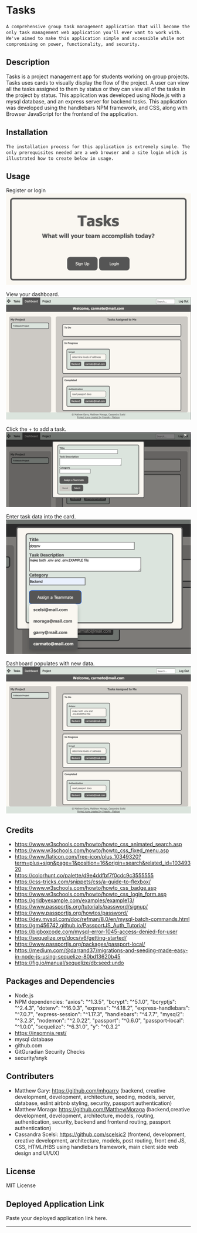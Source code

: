 # Tasks
	A comprehensive group task management application that will become the only task management web application you'll ever want to work with. We've aimed to make this application simple and accessible while not compromising on power, functionality, and security.

## Description

Tasks is a project management app for students working on group projects. Tasks uses cards to visually display the flow of the project. A user can view all the tasks assigned to them by status or they can view all of the tasks in the project by status. This application was developed using Node.js with a mysql database, and an express server for backend tasks. This application was developed using the handlebars NPM framework, and CSS, along with Browser JavaScript for the frontend of the application. 

## Installation 
	The installation process for this application is extremely simple. The only prerequisites needed are a web browser and a site login which is illustrated how to create below in usage.

## Usage

Register or login
![register and login page](./public/images/s1.png)

View your dashboard.
![dashboard page](./public/images/s2.png)

Click the + to add a task.
![task card form](./public/images/s3.png)

Enter task data into the card.
![filling out task card form](./public/images/s4.png)

Dashboard populates with new data.
![dashbaord with new to task populated](./public/images/s5.png)

<!-- Project page displays all tasks for the project. -->

## Credits

- https://www.w3schools.com/howto/howto_css_animated_search.asp 
- https://www.w3schools.com/howto/howto_css_fixed_menu.asp
- https://www.flaticon.com/free-icon/plus_10349320?term=plus+sign&page=1&position=16&origin=search&related_id=10349320 
- https://colorhunt.co/palette/d9e4ddfbf7f0cdc9c3555555
- https://css-tricks.com/snippets/css/a-guide-to-flexbox/
- https://www.w3schools.com/howto/howto_css_badge.asp
- https://www.w3schools.com/howto/howto_css_login_form.asp
- https://gridbyexample.com/examples/example13/ 
- https://www.passportjs.org/tutorials/password/signup/
- https://www.passportjs.org/howtos/password/
- https://dev.mysql.com/doc/refman/8.0/en/mysql-batch-commands.html
- https://gm456742.github.io/PassportJS_Auth_Tutorial/
- https://bigboxcode.com/mysql-error-1045-access-denied-for-user
- https://sequelize.org/docs/v6/getting-started/
- https://www.passportjs.org/packages/passport-local/
- https://medium.com/@darrand37/migrations-and-seeding-made-easy-in-node-js-using-sequelize-80bd13620b45
- https://fig.io/manual/sequelize/db:seed:undo

## Packages and Dependencies 
- Node.js
- NPM dependencies: 
		"axios": "^1.3.5",
    "bcrypt": "^5.1.0",
    "bcryptjs": "^2.4.3",
    "dotenv": "^16.0.3",
    "express": "^4.18.2",
    "express-handlebars": "^7.0.7",
    "express-session": "^1.17.3",
    "handlebars": "^4.7.7",
    "mysql2": "^3.2.3",
    "nodemon": "^2.0.22",
    "passport": "^0.6.0",
    "passport-local": "^1.0.0",
    "sequelize": "^6.31.0",
    "y": "^0.3.2"
- https://insomnia.rest/
- mysql database 
- github.com
- GitGuradian Security Checks 
- security/snyk 

## Contributers
- Matthew Gary: https://github.com/mhgarry (backend, creative development, development, architecture, seeding, models, server, database, eslint airbnb styling, security, passport authentication)
- Matthew Moraga: https://github.com/MatthewMoraga (backend,creative development, development, architecture, models, routing, authentication, security, backend and frontend routing, passport authentication)
- Cassandra Scelsi: https://github.com/scelsic2 (frontend, development, creative development, 
architecture, models, post routing, front end JS, CSS, HTML/HBS using handlebars framework, main client side web design and UI/UX)

## License

MIT License

## Deployed Application Link

Paste your deployed application link here.

---
